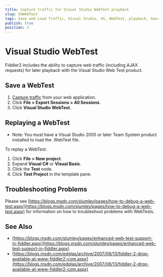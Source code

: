 ```yaml
---
title: Capture traffic for Visual Studio WebTest playback
slug: VSWebTest
tags: Save and Load Traffic, Visual Studio, VS, WebTest, playback, Save
publish: true
position: 2
---
```


Visual Studio WebTest
=====================

Fiddler2 includes the ability to capture web traffic (including AJAX requests) for later playback with the Visual Studio Web Test product.

Save a WebTest
--------------

1. [Capture traffic][1] from your web application. 
2. Click **File > Export Sessions > All Sessions**. 
3. Click **Visual Studio WebTest.**

Replaying a WebTest
-------------------

+ Note: You must have a Visual Studio 2005 or later Team System product installed to load the .WebTest file.

To replay a WebTest:

1. Click **File > New project**.
2. Expand **Visual C#** or **Visual Basic**.
3. Click the **Test** node.
4. Click **Test Project** in the template pane.

Troubleshooting Problems
------------------------

Please see [https://blogs.msdn.com/slumley/pages/how-to-debug-a-web-test.aspx](https://blogs.msdn.com/slumley/pages/how-to-debug-a-web-test.aspx) for information on how to troubleshoot problems with WebTests.

See Also
--------

+ [https://blogs.msdn.com/slumley/pages/enhanced-web-test-support-in-fiddler.aspx](https://blogs.msdn.com/slumley/pages/enhanced-web-test-support-in-fiddler.aspx)  
+ [https://blogs.msdn.com/edglas/archive/2007/06/13/fiddler-2-drop-available-at-www-fiddler2-com.aspx](https://blogs.msdn.com/edglas/archive/2007/06/13/fiddler-2-drop-available-at-www-fiddler2-com.aspx)

[1]: ../../Observe-Traffic/Tasks/CaptureWebTraffic.md
